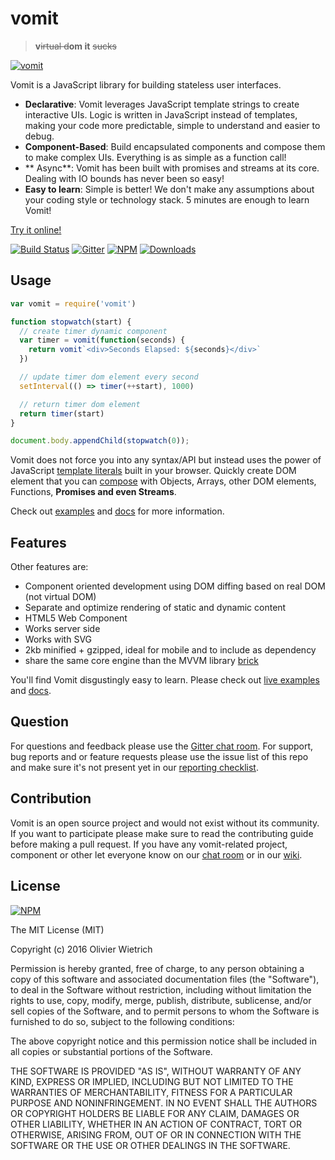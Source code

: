 # vomit
 > **v**~~irtual d~~**om it** ~~sucks~~

[![vomit](http://static.tumblr.com/67e9d19760f9ab511ea7142b267a0840/etrtigr/zohmqv4pn/tumblr_static_unicornpuke.jpg)](http://requirebin.com/?gist=df0d460eb9506d5e8a17b3f33141b30b)


Vomit is a JavaScript library for building stateless user interfaces.

  * **Declarative**: Vomit leverages JavaScript template strings to create interactive UIs. Logic is written in JavaScript instead of templates, making your code more predictable, simple to understand and easier to debug.
  * **Component-Based**: Build encapsulated components and compose them to make complex UIs. Everything is as simple as a function call!
  * ** Async**: Vomit has been built with promises and streams at its core. Dealing with IO bounds has never been so easy!
  * **Easy to learn**: Simple is better! We don't make any assumptions about your coding style or technology stack. 5 minutes are enough to learn Vomit!

[Try it online!](http://requirebin.com/?gist=bbf4a3420785e831bdfa7a2dccc8b7ff)


[![Build Status](https://travis-ci.com/bredele/vomit.svg?token=Y4CxXGeQJuzFDfs59QPR&branch=master)](https://travis-ci.com/bredele/vomit)
[![Gitter](https://badges.gitter.im/Join%20Chat.svg)](https://gitter.im/vomitjs/Lobby)
[![NPM](https://img.shields.io/npm/v/vomit.svg)](https://www.npmjs.com/package/vomit)
[![Downloads](https://img.shields.io/npm/dm/vomit.svg)](http://npm-stat.com/charts.html?package=vomit)

## Usage

```js
var vomit = require('vomit')

function stopwatch(start) {
  // create timer dynamic component
  var timer = vomit(function(seconds) {
    return vomit`<div>Seconds Elapsed: ${seconds}</div>`
  })

  // update timer dom element every second
  setInterval(() => timer(++start), 1000)

  // return timer dom element
  return timer(start)
}

document.body.appendChild(stopwatch(0));
```

Vomit does not force you into any syntax/API but instead uses the power of JavaScript [template literals](https://developers.google.com/web/updates/2015/01/ES6-Template-Strings) built in your browser. Quickly create DOM element that you can [compose](/doc/placeholders/) with Objects, Arrays, other DOM elements, Functions, **Promises and even Streams**.

Check out [examples](/examples) and [docs](/doc) for more information.

## Features

<!--- Check out our [5 minutes getting started](https://github.com/bredele/vomit/blob/master/doc/getting-started.md)! -->

Other features are:
- Component oriented development using DOM diffing based on real DOM (not virtual DOM)
- Separate and optimize rendering of static and dynamic content
- HTML5 Web Component
- Works server side
- Works with SVG
- 2kb minified + gzipped, ideal for mobile and to include as dependency
- share the same core engine than the MVVM library [brick](http://github.com/bredele/brick)

You'll find Vomit disgustingly easy to learn. Please check out [live examples](/examples) and [docs](/doc).

## Question

For questions and feedback please use the [Gitter chat room](https://gitter.im/vomitjs/Lobby?utm_source=share-link&utm_medium=link&utm_campaign=share-link). For support, bug reports and or feature requests please use the issue list of this repo and make sure it's not present yet in our [reporting checklist]().

## Contribution

Vomit is an open source project and would not exist without its community. If you want to participate please make sure to read the contributing guide before making a pull request. If you have any vomit-related project, component or other let everyone know on our [chat room]() or in our [wiki]().

## License

[![NPM](https://nodei.co/npm/vomit.png)](https://nodei.co/npm/vomit/)

The MIT License (MIT)

Copyright (c) 2016 Olivier Wietrich

Permission is hereby granted, free of charge, to any person obtaining a copy
of this software and associated documentation files (the "Software"), to deal
in the Software without restriction, including without limitation the rights
to use, copy, modify, merge, publish, distribute, sublicense, and/or sell
copies of the Software, and to permit persons to whom the Software is
furnished to do so, subject to the following conditions:

The above copyright notice and this permission notice shall be included in all
copies or substantial portions of the Software.

THE SOFTWARE IS PROVIDED "AS IS", WITHOUT WARRANTY OF ANY KIND, EXPRESS OR
IMPLIED, INCLUDING BUT NOT LIMITED TO THE WARRANTIES OF MERCHANTABILITY,
FITNESS FOR A PARTICULAR PURPOSE AND NONINFRINGEMENT. IN NO EVENT SHALL THE
AUTHORS OR COPYRIGHT HOLDERS BE LIABLE FOR ANY CLAIM, DAMAGES OR OTHER
LIABILITY, WHETHER IN AN ACTION OF CONTRACT, TORT OR OTHERWISE, ARISING FROM,
OUT OF OR IN CONNECTION WITH THE SOFTWARE OR THE USE OR OTHER DEALINGS IN THE
SOFTWARE.
